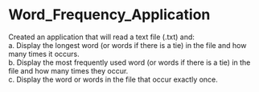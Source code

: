 # Word_Frequency_Application
Created an application that will read a text file (.txt) and:<br>
a. Display the longest word (or words if there is a tie) in the file and how many times it
occurs.<br>
b. Display the most frequently used word (or words if there is a tie) in the file and how
many times they occur.<br>
c. Display the word or words in the file that occur exactly once.
